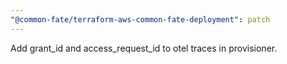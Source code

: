 ```yaml
---
"@common-fate/terraform-aws-common-fate-deployment": patch
---
```


Add grant_id and access_request_id to otel traces in provisioner.
